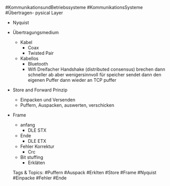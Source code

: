  #KommunikationsundBetriebssysteme #KommunikationsSysteme #Übertragen- pysical Layer
  - Nyquist
  - Übertragungsmedium
    - Kabel
      - Coax
      - Twisted Pair
    - Kabellos
      - Bluetooth
      - Wifi
Dreifacher Handshake
(distributed consensus)
brechen dann schneller ab
aber wenigersinnvoll für speicher
sendet dann den eigenen Puffer dann wieder an TCP puffer
- Store and Forward Prinzip
  - Einpacken und Versenden
  - Puffern, Auspacken, auswerten, verschicken
- Frame
  - anfang
    - DLE STX
  - Ende
    - DLE ETX
  - Fehler Korrektur
    - Crc
  - Bit stuffing
    - Erkläten

   Tags & Topics:
   #Puffern
   #Auspack
   #Erklten
   #Store
   #Frame
   #Nyquist
   #Einpacke
   #Fehler
   #Ende